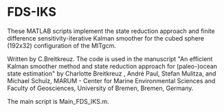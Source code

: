 # FDS-IKS

These MATLAB scripts implement the state reduction approach and finite difference sensitivity-iterative Kalman smoother for the cubed sphere (192x32) configuration of the MITgcm.

Written by C.Breitkreuz.
The code is used in the manuscript "An efficient Kalman smoother method and state reduction approach for (paleo-)ocean state estimation" by Charlotte Breitkreuz , André Paul, Stefan Mulitza, and Michael Schulz, MARUM - Center for Marine Environmental Sciences and Faculty of Geosciences, University of Bremen, Bremen, Germany.

The main script is Main_FDS_IKS.m.
